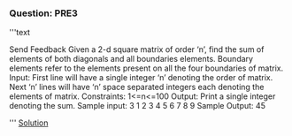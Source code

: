 ### Question: PRE3

'''text

Send Feedback
Given a 2-d square matrix of order ‘n’, find the sum of elements of both diagonals and all boundaries elements. Boundary elements refer to the elements present on all the four boundaries of matrix.
Input:
First line will have a single integer ‘n’ denoting the order of matrix.
Next ‘n’ lines will have ‘n’ space separated integers each denoting the elements of matrix.
Constraints:
1<=n<=100
Output:
Print a single integer denoting the sum.
Sample input:
3
1 2 3
4 5 6
7 8 9
Sample Output:
45

'''
[Solution]()
